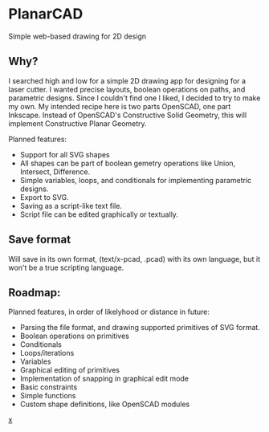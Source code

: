 # PlanarCAD
Simple web-based drawing for 2D design

## Why?
I searched high and low for a simple 2D drawing app for designing for a laser cutter. I wanted precise layouts, boolean operations on paths, and parametric designs. Since I couldn't find one I liked, I decided to try to make my own. My intended recipe here is two parts OpenSCAD, one part Inkscape. Instead of OpenSCAD's Constructive Solid Geometry, this will implement Constructive Planar Geometry.

Planned features:
- Support for all SVG shapes
- All shapes can be part of boolean gemetry operations like Union, Intersect, Difference.
- Simple variables, loops, and conditionals for implementing parametric designs.
- Export to SVG.
- Saving as a script-like text file.
- Script file can be edited graphically or textually.

## Save format
Will save in its own format, (text/x-pcad, .pcad) with its own language, but it won't be a true scripting language. 

## Roadmap:
Planned features, in order of likelyhood or distance in future:
- Parsing the file format, and drawing supported primitives of SVG format.
- Boolean operations on primitives
- Conditionals
- Loops/iterations
- Variables
- Graphical editing of primitives
- Implementation of snapping in graphical edit mode
- Basic constraints
- Simple functions
- Custom shape definitions, like OpenSCAD modules

[x](webpcad.html)
